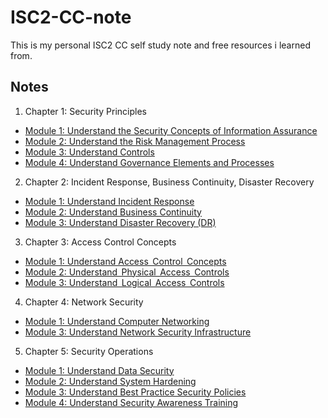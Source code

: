 # ISC2-CC-note

This is my personal ISC2 CC self study note and free resources i learned from.




## Notes

1. Chapter 1: Security Principles

* [Module 1: Understand the Security Concepts of Information Assurance](https://github.com/mashitah-tobroni/ISC2-CC-note/blob/main/chapter%201/module%201.md)
* [Module 2: Understand the Risk Management Process](https://github.com/mashitah-tobroni/ISC2-CC-note/blob/main/chapter%201/module%202.md)
* [Module 3: Understand Controls](https://github.com/mashitah-tobroni/ISC2-CC-note/blob/main/chapter%201/module%203.md)
* [Module 4: Understand Governance Elements and Processes](https://github.com/mashitah-tobroni/ISC2-CC-note/blob/main/chapter%201/module%204.md)

2. Chapter 2: Incident Response, Business Continuity, Disaster Recovery
* [Module 1: Understand Incident Response](https://github.com/mashitah-tobroni/ISC2-CC-note/blob/main/chapter%202/module%201.md)
* [Module 2: Understand Business Continuity](https://github.com/mashitah-tobroni/ISC2-CC-note/blob/main/chapter%202/module%202.md)
* [Module 3: Understand Disaster Recovery (DR)](https://github.com/mashitah-tobroni/ISC2-CC-note/blob/main/chapter%202/module%203.md)

3. Chapter 3: Access Control Concepts
* [Module 1: Understand Access  Control  Concepts](https://github.com/mashitah-tobroni/ISC2-CC-note/blob/main/chapter%203/module%201.md)
* [Module 2: Understand  Physical  Access  Controls](https://github.com/mashitah-tobroni/ISC2-CC-note/blob/main/chapter%203/module%202.md)
* [Module 3: Understand  Logical  Access  Controls](https://github.com/mashitah-tobroni/ISC2-CC-note/blob/main/chapter%203/module%203.md)

4. Chapter 4: Network Security
* [Module 1: Understand Computer Networking](https://linktodocumentation)
* [Module 3: Understand Network Security Infrastructure](https://linktodocumentation)

5. Chapter 5: Security Operations
* [Module 1: Understand Data Security](https://linktodocumentation)
* [Module 2: Understand System Hardening](https://linktodocumentation)
* [Module 3: Understand Best Practice Security Policies](https://linktodocumentation)
* [Module 4: Understand Security Awareness Training](https://linktodocumentation)
